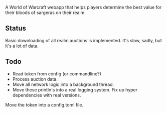 A World of Warcraft webapp that helps players determine the best value for their bloods of sargeras on their realm.

Status
------
Basic downloading of all realm auctions is implemented. It's
slow, sadly, but it's a lot of data.

Todo
----
  - Read token from config (or commandline?)
  - Process auction data.
  - Move all network logic into a background thread.
  - Move these println's into a real logging system.
Fix up hyper dependencies with real versions.

Move the token into a config.toml file.

